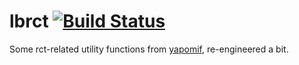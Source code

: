 # lbrct [![Build Status](https://travis-ci.org/lbraglia/lbrct.svg)](https://travis-ci.org/lbraglia/lbrct)

Some rct-related utility functions from
[yapomif](http://github.com/lbraglia/yapomif), re-engineered a bit.

